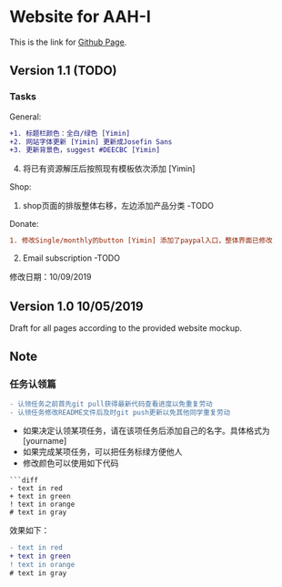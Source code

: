# Website for AAH-I

This is the link for [Github Page](https://vwslz.github.io/AAH-I/).

## Version 1.1 (TODO)
### Tasks

General:
```diff
+1. 标题栏颜色：全白/绿色 [Yimin]
+2. 网站字体更新 [Yimin] 更新成Josefin Sans
+3. 更新背景色，suggest #DEECBC [Yimin]
```
4. 将已有资源解压后按照现有模板依次添加 [Yimin]

Shop:
1. shop页面的排版整体右移，左边添加产品分类 -TODO

Donate:
```diff
1. 修改Single/monthly的button [Yimin] 添加了paypal入口，整体界面已修改
```
2. Email subscription -TODO

修改日期：10/09/2019

## Version 1.0 10/05/2019
Draft for all pages according to the provided website mockup.

## Note

### 任务认领篇
```diff
- 认领任务之前首先git pull获得最新代码查看进度以免重复劳动
- 认领任务修改README文件后及时git push更新以免其他同学重复劳动
```
- 如果决定认领某项任务，请在该项任务后添加自己的名字。具体格式为 [yourname]
- 如果完成某项任务，可以把任务标绿方便他人
- 修改颜色可以使用如下代码

```text
```diff
- text in red
+ text in green
! text in orange
# text in gray
```

效果如下：
```diff
- text in red
+ text in green
! text in orange
# text in gray
```

